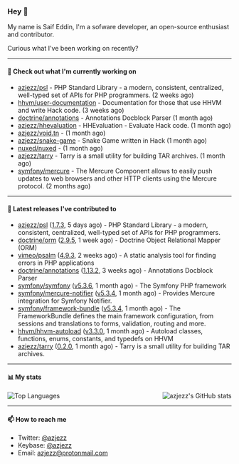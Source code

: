 ### Hey 👋

My name is Saif Eddin, I'm a sofware developer, an open-source enthusiast and contributor.

Curious what I've been working on recently?

---

#### 👷 Check out what I'm currently working on

- [azjezz/psl](https://github.com/azjezz/psl) - PHP Standard Library - a modern, consistent, centralized, well-typed set of APIs for PHP programmers. (2 weeks ago)
- [hhvm/user-documentation](https://github.com/hhvm/user-documentation) - Documentation for those that use HHVM and write Hack code. (3 weeks ago)
- [doctrine/annotations](https://github.com/doctrine/annotations) - Annotations Docblock Parser (1 month ago)
- [azjezz/hhevaluation](https://github.com/azjezz/hhevaluation) - HHEvaluation - Evaluate Hack code. (1 month ago)
- [azjezz/void.tn](https://github.com/azjezz/void.tn) -  (1 month ago)
- [azjezz/snake-game](https://github.com/azjezz/snake-game) - Snake Game written in Hack (1 month ago)
- [nuxed/nuxed](https://github.com/nuxed/nuxed) -  (1 month ago)
- [azjezz/tarry](https://github.com/azjezz/tarry) - Tarry is a small utility for building TAR archives. (1 month ago)
- [symfony/mercure](https://github.com/symfony/mercure) - The Mercure Component allows to easily push updates to web browsers and other HTTP clients using the Mercure protocol. (2 months ago)

---

#### 🔭 Latest releases I've contributed to

- [azjezz/psl](https://github.com/azjezz/psl) ([1.7.3](https://github.com/azjezz/psl/releases/tag/1.7.3), 5 days ago) - PHP Standard Library - a modern, consistent, centralized, well-typed set of APIs for PHP programmers.
- [doctrine/orm](https://github.com/doctrine/orm) ([2.9.5](https://github.com/doctrine/orm/releases/tag/2.9.5), 1 week ago) - Doctrine Object Relational Mapper (ORM)
- [vimeo/psalm](https://github.com/vimeo/psalm) ([4.9.3](https://github.com/vimeo/psalm/releases/tag/4.9.3), 2 weeks ago) - A static analysis tool for finding errors in PHP applications
- [doctrine/annotations](https://github.com/doctrine/annotations) ([1.13.2](https://github.com/doctrine/annotations/releases/tag/1.13.2), 3 weeks ago) - Annotations Docblock Parser
- [symfony/symfony](https://github.com/symfony/symfony) ([v5.3.6](https://github.com/symfony/symfony/releases/tag/v5.3.6), 1 month ago) - The Symfony PHP framework
- [symfony/mercure-notifier](https://github.com/symfony/mercure-notifier) ([v5.3.4](https://github.com/symfony/mercure-notifier/releases/tag/v5.3.4), 1 month ago) - Provides Mercure integration for Symfony Notifier.
- [symfony/framework-bundle](https://github.com/symfony/framework-bundle) ([v5.3.4](https://github.com/symfony/framework-bundle/releases/tag/v5.3.4), 1 month ago) - The FrameworkBundle defines the main framework configuration, from sessions and translations to forms, validation, routing and more.
- [hhvm/hhvm-autoload](https://github.com/hhvm/hhvm-autoload) ([v3.3.0](https://github.com/hhvm/hhvm-autoload/releases/tag/v3.3.0), 1 month ago) - Autoload classes, functions, enums, constants, and typedefs on HHVM
- [azjezz/tarry](https://github.com/azjezz/tarry) ([0.2.0](https://github.com/azjezz/tarry/releases/tag/0.2.0), 1 month ago) - Tarry is a small utility for building TAR archives.

---

#### 📊 My stats

<img align="right" alt="azjezz's GitHub stats" src="https://github-readme-stats.vercel.app/api?username=azjezz&count_private=1&show_icons=true&" />

![Top Languages](https://github-readme-stats.vercel.app/api/top-langs/?username=azjezz)

---

#### 📫 How to reach me

- Twitter: [@azjezz](https://twitter.com/azjezz)
- Keybase: [@azjezz](https://keybase.io/azjezz)
- Email: [azjezz@protonmail.com](mailto://azjezz@protonmail.com)
